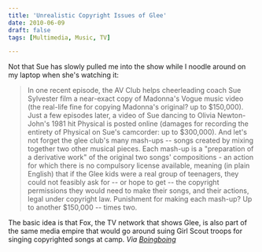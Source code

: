 ```yaml
---
title: 'Unrealistic Copyright Issues of Glee'
date: 2010-06-09
draft: false
tags: [Multimedia, Music, TV]

---
```


Not that Sue has slowly pulled me into the show while I noodle around on my laptop when she's watching it:

> In one recent episode, the AV Club helps cheerleading coach Sue Sylvester film a near-exact copy of Madonna's Vogue music video (the real-life fine for copying Madonna's original? up to $150,000). Just a few episodes later, a video of Sue dancing to Olivia Newton-John's 1981 hit Physical is posted online (damages for recording the entirety of Physical on Sue's camcorder: up to $300,000). And let's not forget the glee club's many mash-ups -- songs created by mixing together two other musical pieces. Each mash-up is a "preparation of a derivative work" of the original two songs' compositions - an action for which there is no compulsory license available, meaning (in plain English) that if the Glee kids were a real group of teenagers, they could not feasibly ask for -- or hope to get -- the copyright permissions they would need to make their songs, and their actions, legal under copyright law. Punishment for making each mash-up? Up to another $150,000 -- times two.

The basic idea is that Fox, the TV network that shows Glee, is also part of the same media empire that would go around suing Girl Scout troops for singing copyrighted songs at camp. _Via [Boingboing](http://feeds.boingboing.net/~r/boingboing/iBag/~3/a4egJXRgC_w/glee-vs-copyright-do.html)_